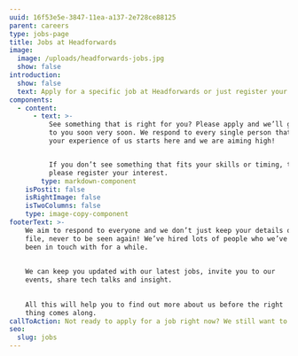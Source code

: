 ```yaml
---
uuid: 16f53e5e-3847-11ea-a137-2e728ce88125
parent: careers
type: jobs-page
title: Jobs at Headforwards
image:
  image: /uploads/headforwards-jobs.jpg
  show: false
introduction:
  show: false
  text: Apply for a specific job at Headforwards or just register your interest.
components:
  - content:
      - text: >-
          See something that is right for you? Please apply and we’ll get back
          to you soon very soon. We respond to every single person that applies,
          your experience of us starts here and we are aiming high!


          If you don’t see something that fits your skills or timing, then
          please register your interest. 
        type: markdown-component
    isPostit: false
    isRightImage: false
    isTwoColumns: false
    type: image-copy-component
footerText: >-
    We aim to respond to everyone and we don’t just keep your details on
    file, never to be seen again! We’ve hired lots of people who we’ve
    been in touch with for a while. 
    
    
    We can keep you updated with our latest jobs, invite you to our
    events, share tech talks and insight. 
    
    
    All this will help you to find out more about us before the right
    thing comes along.
callToAction: Not ready to apply for a job right now? We still want to hear from you
seo:
  slug: jobs
---
```


